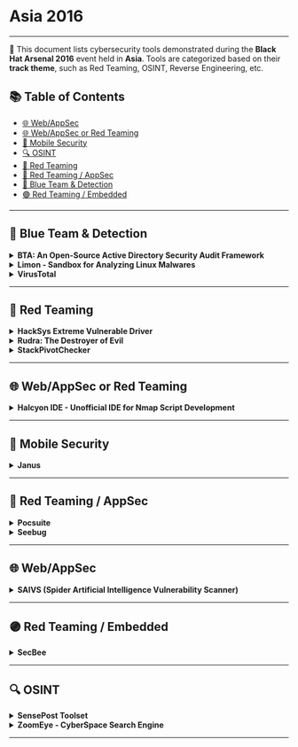 # Asia 2016
---
📍 This document lists cybersecurity tools demonstrated during the **Black Hat Arsenal 2016** event held in **Asia**.
Tools are categorized based on their **track theme**, such as Red Teaming, OSINT, Reverse Engineering, etc.

## 📚 Table of Contents
- [🌐 Web/AppSec](#🌐-webappsec)
- [🌐 Web/AppSec or Red Teaming](#🌐-webappsec-or-red-teaming)
- [📱 Mobile Security](#📱-mobile-security)
- [🔍 OSINT](#🔍-osint)
- [🔴 Red Teaming](#🔴-red-teaming)
- [🔴 Red Teaming / AppSec](#🔴-red-teaming-appsec)
- [🔵 Blue Team & Detection](#🔵-blue-team-detection)
- [🟣 Red Teaming / Embedded](#🟣-red-teaming-embedded)
---
## 🔵 Blue Team & Detection
<details><summary><strong>BTA: An Open-Source Active Directory Security Audit Framework</strong></summary>

![Asia 2016](https://img.shields.io/badge/Asia%202016-green) ![Category: 🔵 Blue Team & Detection](https://img.shields.io/badge/Category:%20🔵%20Blue%20Team%20&%20Detection-cyan) ![Joffrey Czarny](https://img.shields.io/badge/Joffrey%20Czarny-informational)

🔗 **Link:** [BTA: An Open-Source Active Directory Security Audit Framework](https://github.com/adulau/hack-lu-website/blob/master/agenda/index.md)  
📝 **Description:** When it comes to the security of the information system, Active Directory domain controllers are, or should be, at the center of concerns, which are (normally) to ensure compliance with best practices, and during a compromise proved to explore the possibility of cleaning the information system without having to rebuild Active Directory. Indeed, backdoors can be implemented in Active Directory to help an intruder to gain back his privileges. However, few tools implement this cleaning/survey process despite several ways existing for backdooring Active Directory.We propose to present some possible backdoors which could be set by an intruder in Active Directory to keep administration rights. For example, how to modify the AdminSDHolder container in order to reapply rights after administrator actions. Then, we will present BTA, an audit tool for Active Directory databases, and our methodology for verifying the application of good practices and the absence of malicious changes in these databases. One of example, that we will show, is how to spot accounts which have DCSync rights and pulls account credentials through the standard Domain Controller replication API.The presentation will be organized as follows:We begin by describing the stakes around the Active Directory, centerpiece of any information system based on Microsoft technologies.We will continue by demonstrating some backdoors in order to keep admins rights or to help an intruder to quickly recover admins rights.We will present BTA and the methodology developed to analysis Active Directory.We conclude with a feedback on real world usage of BTA.More information can be found on the Bitbucket repository: https: //bitbucket.org/iwseclabs/bta

</details>

<details><summary><strong>Limon - Sandbox for Analyzing Linux Malwares</strong></summary>

![Asia 2016](https://img.shields.io/badge/Asia%202016-green) ![Category: 🔵 Blue Team & Detection](https://img.shields.io/badge/Category:%20🔵%20Blue%20Team%20&%20Detection-cyan) ![Monnappa K A](https://img.shields.io/badge/Monnappa%20K%20A-informational)

🔗 **Link:** [Limon - Sandbox for Analyzing Linux Malwares](https://github.com/monnappa22/Limon/blob/master/limon.py)  
📝 **Description:** Limon is a sandbox for automating Linux malware analysis. It collects, analyzes, and reports on the run time indicators of Linux malware. It allows one to inspect the Linux malware before execution, during execution, and after execution (post-mortem analysis) by performing static, dynamic and memory analysis using open source tools. Limon analyzes the malware in a controlled environment, monitors its activities and its child processes to determine the nature and purpose of the malware. It determines the malware's process activity, interaction with the file system, network, it also performs memory analysis and stores the analyzed artifacts for later analysis.For more information, please visit this blog post on Limon: http://malware-unplugged.blogspot.in/2015/11/limon-sandbox-for-analyzing-linux.html; the download link is also available on GitHub: https://github.com/monnappa22/Limon.

</details>

<details><summary><strong>VirusTotal</strong></summary>

![Asia 2016](https://img.shields.io/badge/Asia%202016-green) ![Category: 🔵 Blue Team & Detection](https://img.shields.io/badge/Category:%20🔵%20Blue%20Team%20&%20Detection-cyan) ![Karl Hiramoto](https://img.shields.io/badge/Karl%20Hiramoto-informational)

🔗 **Link:** [VirusTotal](https://github.com/orgs/VirusTotal/people)  
📝 **Description:** VirusTotal is the free online file and URL scanner that everyone knows. However there are many free features that many users don't know about such as:A free public API for anyone to automate file or URL analysis.IP address and domain reputation. See malware files known to be associated with a particular IP address or domain, and history Passive DNS infoSearching on file hash, and related filesSysinternals, Carbon black, etc. integrationsStatic analysis of files, structural analysis of many file types (PE, ELF, APK, ZIP, RAR, MACHO, .NET, office, etc)Sandbox dynamic analysis of PE, APK, Apple Mach-O, and applications.ROMS, BIOS, and firmware filesSSDEEP, authentihash, imphash, and other similarity indexesCertificate checks on signed filesWhitelisting of trusted filesFree desktop scanning applications for Windows, MAC, and open source for compilation on linux.

</details>

---
## 🔴 Red Teaming
<details><summary><strong>HackSys Extreme Vulnerable Driver</strong></summary>

![Asia 2016](https://img.shields.io/badge/Asia%202016-green) ![Category: 🔴 Red Teaming](https://img.shields.io/badge/Category:%20🔴%20Red%20Teaming-red) ![Ashfaq Ansari](https://img.shields.io/badge/Ashfaq%20Ansari-informational)

🔗 **Link:** [HackSys Extreme Vulnerable Driver](https://github.com/hacksysteam/HackSysExtremeVulnerableDriver)  
📝 **Description:** HackSys Extreme Vulnerable Driver is an intentionally vulnerable Windows Kernel driver developed for security enthusiasts to learn and polish their exploitation skills. HackSys Extreme Vulnerable Driver caters to a wide range of vulnerabilities ranging from simple Buffer Overflow to complex Use After Free, Pool Overflow, Type Confusion and Arbitrary Memory Overwrite. This allows researchers to explore different exploitation techniques for every implemented vulnerabilities. HackSys Extreme Vulnerable Driver also comes with the mitigation for each implemented vulnerability which helps kernel driver developers understand how these mitigations are applied.Source Code: https://github.com/hacksysteam/HackSysExtremeVulnerableDriver Blog: http://www.payatu.com/hacksys-extreme-vulnerable-driver/

</details>

<details><summary><strong>Rudra: The Destroyer of Evil</strong></summary>

![Asia 2016](https://img.shields.io/badge/Asia%202016-green) ![Category: 🔴 Red Teaming](https://img.shields.io/badge/Category:%20🔴%20Red%20Teaming-red) ![Ankur Tyagi](https://img.shields.io/badge/Ankur%20Tyagi-informational)

🔗 **Link:** [Rudra: The Destroyer of Evil](https://github.com/7h3rAm/rudra)  
📝 **Description:** Rudra aims to provide a developer-friendly framework for exhaustive analysis of (PCAP and PE) files. It provides features to scan and generate reports that include file's structural properties, entropy visualization, compression ratio, theoretical minsize, etc. These details, alongwith file-format specific analysis information, help an analyst to understand the type of data embedded in a file and quickly decide if it deserves further investigation.Rudra is the only tool to provide an effective bot based query mechanism for scanning files. Users can use Twitter and mention a Pastebin link that stores the base64 encoded version of the file to be scanned. It will pull the file from Pastebin, perform base64 decoding, initiate scanning on decoded file, submit base64 encoded json report to Pastebin and post a reply tweet with its link. This provides a quick and effective option to try Rudra without installing it.Rudra supports scanning PE files and can perform API scans, anti{debug, vm, sandbox} detection, packer detection, authenticode verification, alongwith Yara, shellcode, and regex detection upon them. Additionally, following new features are being added for the first beta release:Interactive console providing access to all internal data structures and objects, exposing a rich API for usersPlugin architecture to operate upon decoded file content (usecases might be to write a decoder for a new RAT found in the wild or to write a custom unpacker for a binary stub, etc.)Extracting subfiles and optionally scanning them if neededHeuristics to identify suspicious network flows and exe filesThe report for each analyzed file can be dumped to disk as a JSON/HTML/PDF. If needed, analysis can be customized via CLI arguments, config file, or interactive console.Rudra also supports protocol identification, decoding, and normalization. It can analyze embedded URLs and IP addresses within files and gather whois/geolocation information for them. Users can view live mapping of identified hosts and correlate the results from different analysis modules to perform deeper investigation.

</details>

<details><summary><strong>StackPivotChecker</strong></summary>

![Asia 2016](https://img.shields.io/badge/Asia%202016-green) ![Category: 🔴 Red Teaming](https://img.shields.io/badge/Category:%20🔴%20Red%20Teaming-red) ![Xiaoning Li](https://img.shields.io/badge/Xiaoning%20Li-informational) ![Haifei Li](https://img.shields.io/badge/Haifei%20Li-informational)

🔗 **Link:** Not Available  
📝 **Description:** StackPivotChecker is a tool to provide instruction level inspection on stack pivoting behavior from 0-day. It provides rapid 0-day analysis capability. This lightweight tool to help research to address first stack pivoting point from complex 0-day execution path; it addressed real 0-day such as CVE-2013-0640.

</details>

---
## 🌐 Web/AppSec or Red Teaming
<details><summary><strong>Halcyon IDE - Unofficial IDE for Nmap Script Development</strong></summary>

![Asia 2016](https://img.shields.io/badge/Asia%202016-green) ![Category: 🌐 Web/AppSec or Red Teaming](https://img.shields.io/badge/Category:%20🌐%20Web/AppSec%20or%20Red%20Teaming-blue) ![Sanoop Thomas](https://img.shields.io/badge/Sanoop%20Thomas-informational)

🔗 **Link:** Not Available  
📝 **Description:** Halcyon is the first unofficial IDE for Nmap script development. The existing challenge in developing Nmap Scripts (NSE) is the lack of an IDE that gives easiness in building custom scripts for real world scanning. Halcyon is free to use, java based application that has code intelligence, code builder, auto-completion, debugging and error correction and a bunch of other features similar like other development IDE(s) for traditional programming languages. This research was started to give better development interface/environment to researchers and thus enhance the number of NSE writers in the community. Halcyon IDE can understand Nmap library and traditional LUA syntax as well. At the same time it also comes with an offline Nmap wiki that helps Nmap script writers an easy way to access development library references. Possible repetitive codes such as web crawling, bruteforcing etc., is pre-built in the IDE and this makes easy for script writers to save their time while development majority of test scenarios. The IDE gives options to debug the code, make code error free, export the code to the library and several other pre/post development tasks from within the same interface itself.

</details>

---
## 📱 Mobile Security
<details><summary><strong>Janus</strong></summary>

![Asia 2016](https://img.shields.io/badge/Asia%202016-green) ![Category: 📱 Mobile Security](https://img.shields.io/badge/Category:%20📱%20Mobile%20Security-yellow) ![Chen Yexuan](https://img.shields.io/badge/Chen%20Yexuan-informational) ![Tang Zhushou](https://img.shields.io/badge/Tang%20Zhushou-informational)

🔗 **Link:** Not Available  
📝 **Description:** Janus is feedback-driven, interactive Android security analysis platform that facilitates a collection of advanced security analysis tools with the capabilities from vulnerability discovery to malicious application detection. Its main purpose is to enable large scale Android application security analysis by integrating automated, customizable analysis results and human interventions.Specifically, Janus works as follows. First, Janus leverages lightweight malware scanners, similarity detection tools, and vulnerability detection tools to help researchers diagnose whether a given Android application is malicious or vulnerable.Next, Janus provides a set of tools to perform more fine-grained and heavier analyses, including dynamic taint analysis, program slicing, and machine learning, etc. In particular, security researchers are involved in this phase. By integrating these automated analyses and human interventions, Janus will confirm the detection results, filter false positives, and also extract the features of the application. These features will be used to guide subsequent analyses to quickly find similar vulnerabilities or malicious applications.We will demonstrate Janus with a number of real world malicious and vulnerable applications.

</details>

---
## 🔴 Red Teaming / AppSec
<details><summary><strong>Pocsuite</strong></summary>

![Asia 2016](https://img.shields.io/badge/Asia%202016-green) ![Category: 🔴 Red Teaming / AppSec](https://img.shields.io/badge/Category:%20🔴%20Red%20Teaming%20/%20AppSec-red) ![Zhang Zuyou](https://img.shields.io/badge/Zhang%20Zuyou-informational)

🔗 **Link:** Not Available  
📝 **Description:** Pocsuite is an open-source remote vulnerability testing framework developed by the Knownsec Security Team.Written in Python and supported both validation and exploitation two plugin-invoked modes, Pocsuite could import batch targets from files and test them against multiple exploit-plugins in advance.There are two ways to work with Pocsuite: configuring exploit-required arguments and running in console-based modes; and handling the output from steps in interactive modes. Besides, it could display output in a human-friendly graph providing more useful information for pentesters.Like Metasploit, it is a development kit for pentesters to develop their own exploits. Users could utilize some auxiliary modules packaged in Pocsuite to extend their exploit functions or integrate Pocsuite to develop other vulnerability assessment tools.At last, Pocsuite is also an extremely useful tool to integrate Seebug and ZoomEye APIs in a collaborative way. Vulnerability assessment can be done automatically and effectively by searching targets through ZoomEye and acquiring PoC scripts from Seebug or locally.

</details>

<details><summary><strong>Seebug</strong></summary>

![Asia 2016](https://img.shields.io/badge/Asia%202016-green) ![Category: 🔴 Red Teaming / AppSec](https://img.shields.io/badge/Category:%20🔴%20Red%20Teaming%20/%20AppSec-red) ![Zhong Chenming](https://img.shields.io/badge/Zhong%20Chenming-informational)

🔗 **Link:** [Seebug](https://github.com/echarts-maps/echarts-cities-js)  
📝 **Description:** Seebug is an open vulnerability platform based on vulnerability and PoC/Exp sharing communities. So far, it already has 50,000+ vulnerabilities and 40,000+ PoC/Exps.On this platform, users can submit new vulnerabilities or update information of existing ones that are lacking of details such as summaries, PoC/Exps, solutions, CVE-ID and other basic fields. In exchange, we will reward you with KBs, which can be used to buy other submissions (such as PoCs) or converted into RMB directly (1 KB is equivalent to RMB 5 Yuan currently).Seebug provides an opportunity for vulnerability learning. We plan to open BBS and CFP columns in the near future so that users can submit their technical articles, ideas, and communicate with each other on vulnerability mining issues.Besides, each vulnerability is accompanied by a lifeline, recording all the relevant events during this process and offering a complete picture about the vulnerability development course.With the help of ZoomEye, the latest vulnerabilities across the world can be detected timely and displayed on the vulnerability detail page. Based on the result, we can effectively conduct emergency response activities and provide online detection tools, affected vendor lists and early warning upon necessary.

</details>

---
## 🌐 Web/AppSec
<details><summary><strong>SAIVS (Spider Artificial Intelligence Vulnerability Scanner)</strong></summary>

![Asia 2016](https://img.shields.io/badge/Asia%202016-green) ![Category: 🌐 Web/AppSec](https://img.shields.io/badge/Category:%20🌐%20Web/AppSec-blue) ![Isao Takaesu](https://img.shields.io/badge/Isao%20Takaesu-informational) ![Takeshi Terada](https://img.shields.io/badge/Takeshi%20Terada-informational)

🔗 **Link:** Not Available  
📝 **Description:** SAIVS is an artificial intelligence to find vulnerabilities in Web applications. The goal of SAIVS is to find vulnerabilities like a human security engineer. In January 2016, We developed the beta SAIVS. Beta SAIVS has the following capabilities:It can crawl simple Web applications. SAIVS can crawl Web applications that include dynamic pages such as "login," "create account" and "information search".It can find for vulnerabilities. SAIVS can find vulnerabilities such as "Cross Site Scripting" and "SQL Injection".It can output a scanning report. SAIVS can output a scanning report. The report includes target URLs and location of the found vulnerabilities.SAIVS can also perform the following human-like actions: "SAIVS recognizes the type of the page. If it crawls the login page without having a login credential, it creates login credential in the create account page. After it log in with the created login credentials, it crawls the rest of the pages and scans for vulnerabilities. When it finishes all pages, it outputs a scanning report." SAIVS uses machine learning algorithms such as Naive Bayes, Q-Learning, Multi-layer Perceptron in order to achieve one of the aforementioned capabilities: It can crawl simple Web applications. Our session will explain how this ability was made possible by the machine learning algorithms.

</details>

---
## 🟣 Red Teaming / Embedded
<details><summary><strong>SecBee</strong></summary>

![Asia 2016](https://img.shields.io/badge/Asia%202016-green) ![Category: 🟣 Red Teaming / Embedded](https://img.shields.io/badge/Category:%20🟣%20Red%20Teaming%20/%20Embedded-purple) ![Tobias Zillner](https://img.shields.io/badge/Tobias%20Zillner-informational)

🔗 **Link:** [SecBee](https://github.com/rmusser01/Infosec_Reference/blob/master/Draft/Wireless.md)  
📝 **Description:** SecBee is a ZigBee security testing tool. It is basically a kind of ZigBee vulnerability scanner, which allows the mapping of ZigBee networks and enables security testers and developers to check the actual product implementation for ZigBee specific vulnerabilities.Currently it supports direct and indirect ZigBee communication and provides features for command injection, scan for enabled devices, sniff network keys in plaintext and encrypted with the ZigBee default key and an insecure rejoin request.The tool is still under development and additional features are added. The final goal is to test for the correct application and implementation of every ZigBee security service.

</details>

---
## 🔍 OSINT
<details><summary><strong>SensePost Toolset</strong></summary>

![Asia 2016](https://img.shields.io/badge/Asia%202016-green) ![Category: 🔍 OSINT](https://img.shields.io/badge/Category:%20🔍%20OSINT-lightgrey) ![Daniel Cuthbert](https://img.shields.io/badge/Daniel%20Cuthbert-informational)

🔗 **Link:** [SensePost Toolset](https://github.com/planglois925/twitter_networker_simple/blob/master/data.json)  
📝 **Description:** The SensePost Toolset consists of numerous transforms and mini-sets of transforms. This includes OSINT, language translation, twitter monitoring, Spotify, Skype stalking and detailed in-depth foot-printing capabilities.Sense Post Toolkit:https://www.sensepost.com/discover/tools/maltego/osint/SPToolset/

</details>

<details><summary><strong>ZoomEye - CyberSpace Search Engine</strong></summary>

![Asia 2016](https://img.shields.io/badge/Asia%202016-green) ![Category: 🔍 OSINT](https://img.shields.io/badge/Category:%20🔍%20OSINT-lightgrey) ![Zhou Yang](https://img.shields.io/badge/Zhou%20Yang-informational)

🔗 **Link:** Not Available  
📝 **Description:** ZoomEye is a cyberspace search engine released in 2013. Unlike Shodan which only crawls the port fingerprints of Internet-connected devices and does less work on fingerprint parsing, ZoomEye crawls on not only Internet-connected devices, but also websites to get the fingerprints. All of these fingerprints are powered by our two major engines Xmap and Wmap. Xmap is specialized to port scanning, and Wmap focuses on Web Application fingerprint crawling and parsing.We distribute the crawlers running 7/24 across the world, providing both host device and web application searches to the public by crawling and indexing. Users can also achieve integration and automation with our platform API.This talk covers a basic introduction on our crawling and analyzing architecture, some thoughts on scanning crawling strategies, and the major process on parsing and analyzing devices and website fingerprints.To better understand the complexity of the cyberspace, we work hard on fingerprint parsing and analysis to get more detailed and complete metadata. We think that more accurate and formatted data will do great help to our research. Besides, some cases will be demonstrated in comparison with Shodan and Censys.io to prove our strengths.The ZoomEye 101 section introduces how ZoomEye helps to enhance our research or do some hacking stuff. The audience will learn not only the revolution history of ZoomEye, but also some helpful Internet research methodologies.

</details>

---